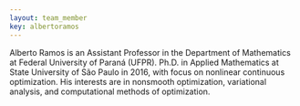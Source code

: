 ```yaml
---
layout: team_member
key: albertoramos
---
```


Alberto Ramos is an Assistant Professor in the Department of Mathematics at Federal
University of Paraná (UFPR). 
Ph.D. in Applied Mathematics at  State University of São Paulo in 2016, with
focus on nonlinear continuous optimization.
His interests are in nonsmooth optimization, variational analysis, and
computational methods of optimization.
